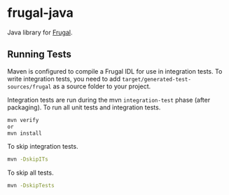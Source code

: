 # frugal-java

Java library for [Frugal](https://github.com/Workiva/frugal).

## Running Tests

Maven is configured to compile a Frugal IDL for use in integration tests.
To write integration tests, you need to add
`target/generated-test-sources/frugal` as a source folder to your project.

Integration tests are run during the mvn `integration-test` phase (after
packaging). To run all unit tests and integration tests.

```bash
mvn verify
or
mvn install
```

To skip integration tests.

```bash
mvn -DskipITs
```

To skip all tests.

```bash
mvn -DskipTests
```
